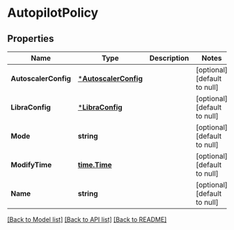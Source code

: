 # AutopilotPolicy

## Properties
Name | Type | Description | Notes
------------ | ------------- | ------------- | -------------
**AutoscalerConfig** | [***AutoscalerConfig**](AutoscalerConfig.md) |  | [optional] [default to null]
**LibraConfig** | [***LibraConfig**](LibraConfig.md) |  | [optional] [default to null]
**Mode** | **string** |  | [optional] [default to null]
**ModifyTime** | [**time.Time**](time.Time.md) |  | [optional] [default to null]
**Name** | **string** |  | [optional] [default to null]

[[Back to Model list]](../README.md#documentation-for-models) [[Back to API list]](../README.md#documentation-for-api-endpoints) [[Back to README]](../README.md)


